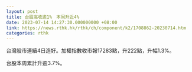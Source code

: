 ```yaml
---
layout: post
title: 台股高收逾1%　本周升近4%
date: 2023-07-14 14:27:30.000000000 +08:00
link: https://news.rthk.hk/rthk/ch/component/k2/1708862-20230714.htm
categories: rthk
---
```


台灣股市連續4日造好。加權指數收市報17283點，升222點，升幅1.3%。   

台股本周累計升逾3.7%。
